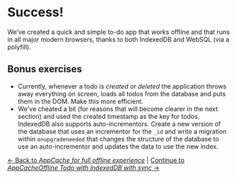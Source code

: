 # Success!

We’ve created a quick and simple to-do app that works offline and that runs in all major modern browsers, thanks to both IndexedDB and WebSQL (via a polyfill).

## Bonus exercises

- Currently, whenever a todo is *created* or *deleted* the application throws away everything on screen, loads all todos from the database and puts them in the DOM.  Make this more efficient.
- We've cheated a bit (for reasons that will become clearer in the next section) and used the created timestamp as the key for todos.  IndexedDB also supports auto-incrementors.  Create a new version of the database that uses an incrementor for the `_id` and write a migration within `onupgradeneeded` that changes the structure of the database to use an auto-incrementor and updates the data to use the new index.

[← Back to *AppCache for full offline experience*](../08-rendering-todos) | [Continue to *AppCacheOffline Todo with IndexedDB with sync* →](../../04-offline-todo-with-sync)
